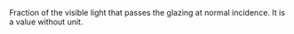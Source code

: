 Fraction of the visible light that passes the glazing at normal incidence. It is a value without unit.

